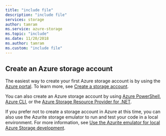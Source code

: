 ```yaml
---
title: "include file"
description: "include file"
services: storage
author: tamram
ms.service: azure-storage
ms.topic: "include"
ms.date: 11/20/2018
ms.author: tamram
ms.custom: "include file"
---
```


## Create an Azure storage account

The easiest way to create your first Azure storage account is by using the [Azure portal](https://portal.azure.com). To learn more, see [Create a storage account](../articles/storage/common/storage-account-create.md).

You can also create an Azure storage account by using [Azure PowerShell](/powershell/module/az.storage/), [Azure CLI](../articles/storage/blobs/storage-quickstart-blobs-cli.md), or the [Azure Storage Resource Provider for .NET](https://azure.microsoft.com/resources/samples/storage-dotnet-resource-provider-getting-started/).

If you prefer not to create a storage account in Azure at this time, you can also use the Azurite storage emulator to run and test your code in a local environment. For more information, see [Use the Azurite emulator for local Azure Storage development](../articles/storage/common/storage-use-azurite.md).